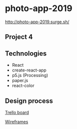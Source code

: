 # photo-app-2019

http://photo-app-2019.surge.sh/

## Project 4

## Technologies

- React
- create-react-app
- p5.js (Processing)
- paper.js
- react-color

## Design process

[Trello board](https://trello.com/b/AdQU8k7Q/project-4)


[Wireframes](https://www.figma.com/file/YD6P76TkxuNwRU2EpGZxyb/Wireframes?node-id=6%3A38)

